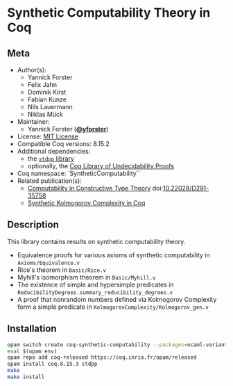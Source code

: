 # Synthetic Computability Theory in Coq

## Meta

- Author(s):
  - Yannick Forster
  - Felix Jahn
  - Dominik Kirst
  - Fabian Kunze
  - Nils Lauermann
  - Niklas Mück
- Maintainer:
  - Yannick Forster ([**@yforster**](https://github.com/yfrster))
- License: [MIT License](LICENSE)
- Compatible Coq versions: 8.15.2
- Additional dependencies: 
  - the [`stdpp` library](https://gitlab.mpi-sws.org/iris/stdpp)
  - optionally, the [Coq Library of Undecidability Proofs](https://github.com/uds-psl/coq-library-undecidability)
- Coq namespace: `SyntheticComputability``
- Related publication(s):
  - [Computability in Constructive Type Theory](https://ps.uni-saarland.de/~forster/thesis.php) doi:[10.22028/D291-35758 ](https://dx.doi.org/10.22028/D291-35758)
  - [Synthetic Kolmogorov Complexity in Coq](https://hal.inria.fr/hal-03596267)

## Description

This library contains results on synthetic computability theory.

- Equivalence proofs for various axioms of synthetic computability in `Axioms/Equivalence.v`
- Rice's theorem in `Basic/Rice.v`
- Myhill's isomorphism theorem in `Basic/Myhill.v`
- The existence of simple and hypersimple predicates in `ReducibilityDegrees.summary_reducibility_degrees.v`
- A proof that nonrandom numbers defined via Kolmogorov Complexity form a simple predicate in `KolmogorovComplexity/Kolmogorov_gen.v`

## Installation

```sh
opam switch create coq-synthetic-computability --packages=ocaml-variants.4.14.0+options,ocaml-option-flambda
eval $(opam env)
opam repo add coq-released https://coq.inria.fr/opam/released
opam install coq.8.15.3 stdpp
make
make install
```

